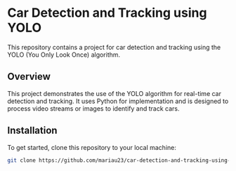 # Car Detection and Tracking using YOLO

This repository contains a project for car detection and tracking using the YOLO (You Only Look Once) algorithm.

## Overview

This project demonstrates the use of the YOLO algorithm for real-time car detection and tracking. It uses Python for implementation and is designed to process video streams or images to identify and track cars.

## Installation

To get started, clone this repository to your local machine:

```bash
git clone https://github.com/mariau23/car-detection-and-tracking-using-yolo-.git
